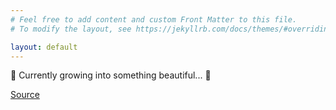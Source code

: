 ```yaml
---
# Feel free to add content and custom Front Matter to this file.
# To modify the layout, see https://jekyllrb.com/docs/themes/#overriding-theme-defaults

layout: default
---
```


<div class="container">
  <p>🌱 Currently growing into something beautiful... 🌱</p>
  <a href="https://github.com/lbeckman314/mossfans.com">Source</a>
</div>

